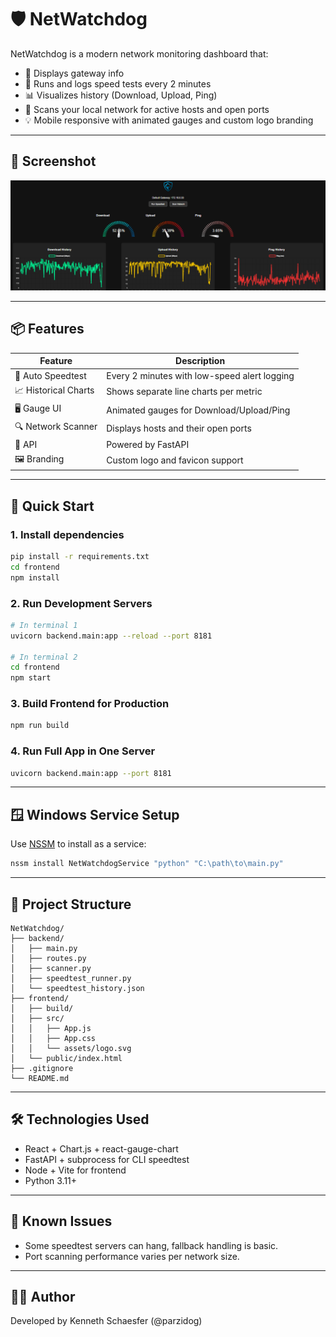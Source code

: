 # 🛡️ NetWatchdog

NetWatchdog is a modern network monitoring dashboard that:

- 🧭 Displays gateway info
- 🚀 Runs and logs speed tests every 2 minutes
- 📊 Visualizes history (Download, Upload, Ping)
- 🔎 Scans your local network for active hosts and open ports
- 💡 Mobile responsive with animated gauges and custom logo branding

---

## 📸 Screenshot

![Dashboard Screenshot](docs/screenshot.png)

---

## 📦 Features

| Feature              | Description                                  |
| -------------------- | -------------------------------------------- |
| 🔁 Auto Speedtest    | Every 2 minutes with low-speed alert logging |
| 📈 Historical Charts | Shows separate line charts per metric        |
| 🖥️ Gauge UI          | Animated gauges for Download/Upload/Ping     |
| 🔍 Network Scanner   | Displays hosts and their open ports          |
| 🧩 API               | Powered by FastAPI                           |
| 🖼️ Branding          | Custom logo and favicon support              |

---

## 🚀 Quick Start

### 1. Install dependencies

```bash
pip install -r requirements.txt
cd frontend
npm install
```

### 2. Run Development Servers

```bash
# In terminal 1
uvicorn backend.main:app --reload --port 8181

# In terminal 2
cd frontend
npm start
```

### 3. Build Frontend for Production

```bash
npm run build
```

### 4. Run Full App in One Server

```bash
uvicorn backend.main:app --port 8181
```

---

## 🪟 Windows Service Setup

Use [NSSM](https://nssm.cc/) to install as a service:

```bash
nssm install NetWatchdogService "python" "C:\path\to\main.py"
```

---

## 📂 Project Structure

```
NetWatchdog/
├── backend/
│   ├── main.py
│   ├── routes.py
│   ├── scanner.py
│   ├── speedtest_runner.py
│   └── speedtest_history.json
├── frontend/
│   ├── build/
│   ├── src/
│   │   ├── App.js
│   │   ├── App.css
│   │   └── assets/logo.svg
│   └── public/index.html
├── .gitignore
└── README.md
```

---

## 🛠️ Technologies Used

- React + Chart.js + react-gauge-chart
- FastAPI + subprocess for CLI speedtest
- Node + Vite for frontend
- Python 3.11+

---

## 🐞 Known Issues

- Some speedtest servers can hang, fallback handling is basic.
- Port scanning performance varies per network size.

---

## 👨‍💻 Author

Developed by Kenneth Schaesfer (@parzidog)
